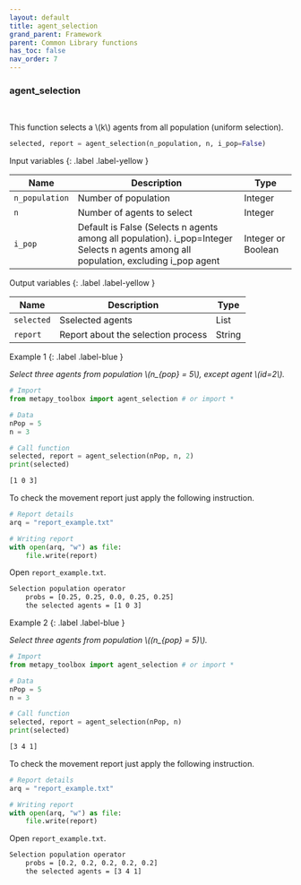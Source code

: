 ```yaml
---
layout: default
title: agent_selection
grand_parent: Framework
parent: Common Library functions
has_toc: false
nav_order: 7
---
```


<!--Don't delete ths script-->
<script src = "https://polyfill.io/v3/polyfill.min.js?features=es6"></script>
<script id = "MathJax-script" async src="https://cdn.jsdelivr.net/npm/mathjax@3/es5/tex-mml-chtml.js"></script>
<!--Don't delete ths script-->

<h3>agent_selection</h3>

<br>

<p align = "justify">
This function selects a \(k\) agents from all population (uniform selection).
</p>

```python
selected, report = agent_selection(n_population, n, i_pop=False)
```

Input variables
{: .label .label-yellow }

<table style = "width:100%">
   <thead>
     <tr>
       <th>Name</th>
       <th>Description</th>
       <th>Type</th>
     </tr>
   </thead>
    <tr>
       <td><code>n_population</code></td>
       <td>Number of population</td>
       <td>Integer</td>
   </tr>
    <tr>
       <td><code>n</code></td>
       <td>Number of agents to select</td>
       <td>Integer</td>
   </tr>
    <tr>
       <td><code>i_pop</code></td>
       <td>Default is False (Selects n agents among all population). i_pop=Integer Selects n agents among all population, excluding i_pop agent</td>
       <td>Integer or Boolean</td>
   </tr>
</table>

Output variables
{: .label .label-yellow }

<table style = "width:100%">
   <thead>
     <tr>
       <th>Name</th>
       <th>Description</th>
       <th>Type</th>
     </tr>
   </thead>
   <tr>
       <td><code>selected</code></td>
       <td>Sselected agents</td>
       <td>List</td>
   </tr>
    <tr>
       <td><code>report</code></td>
       <td>Report about the selection process</td>
       <td>String</td>
   </tr>
</table>

Example 1
{: .label .label-blue }

<p align = "justify">
 <i>
 Select three agents from population \(n_{pop} = 5\), except agent \(id=2\).
 </i>
</p>

```python
# Import 
from metapy_toolbox import agent_selection # or import *

# Data
nPop = 5
n = 3

# Call function
selected, report = agent_selection(nPop, n, 2)
print(selected)
```

```bash
[1 0 3]
```

<p align = "justify">
  To check the movement report just apply the following instruction.
</p>

```python
# Report details
arq = "report_example.txt"

# Writing report
with open(arq, "w") as file:
    file.write(report)
```

<p align = "justify">
  Open <code>report_example.txt</code>. 
</p>

```bash
Selection population operator
    probs = [0.25, 0.25, 0.0, 0.25, 0.25]
    the selected agents = [1 0 3]
```

Example 2
{: .label .label-blue }

<p align = "justify">
  <i>
    Select three agents from population \((n_{pop} = 5)\).
  </i>
</p>

```python
# Import 
from metapy_toolbox import agent_selection # or import *

# Data
nPop = 5
n = 3

# Call function
selected, report = agent_selection(nPop, n)
print(selected)
```

```bash
[3 4 1]
```

<p align = "justify">
  To check the movement report just apply the following instruction.
</p>

```python
# Report details
arq = "report_example.txt"

# Writing report
with open(arq, "w") as file:
    file.write(report)
```

<p align = "justify">
  Open <code>report_example.txt</code>. 
</p>

```bash
Selection population operator
    probs = [0.2, 0.2, 0.2, 0.2, 0.2]
    the selected agents = [3 4 1]
```
